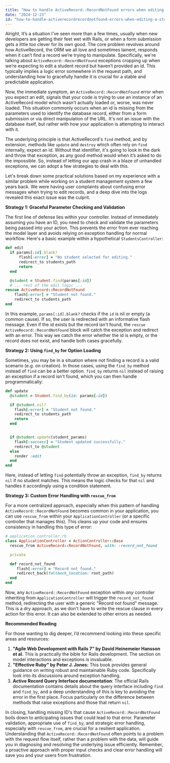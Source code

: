 ```yaml
---
title: "How to handle ActiveRecord::RecordNotFound errors when editing a student record without an ID?"
date: "2024-12-23"
id: "how-to-handle-activerecordrecordnotfound-errors-when-editing-a-student-record-without-an-id"
---
```


Alright,  It’s a situation I’ve seen more than a few times, usually when new developers are getting their feet wet with Rails, or when a form submission gets a little too clever for its own good. The core problem revolves around how ActiveRecord, the ORM we all love and sometimes lament, responds when it can’t find a record we’re trying to manipulate. Specifically, we're talking about `ActiveRecord::RecordNotFound` exceptions cropping up when we’re expecting to edit a student record but haven’t provided an id. This typically implies a logic error somewhere in the request path, and understanding how to gracefully handle it is crucial for a stable and predictable application.

Now, the immediate symptom, an `ActiveRecord::RecordNotFound` error when you expect an edit, signals that your code is trying to use an instance of an ActiveRecord model which wasn't actually loaded or, worse, was never loaded. This situation commonly occurs when an id is missing from the parameters used to identify the database record, either from a form submission or via direct manipulation of the URL. It's not an issue with the database itself, but rather with how your application is attempting to interact with it.

The underlying principle is that ActiveRecord's `find` method, and by extension, methods like `update` and `destroy` which often rely on `find` internally, expect an id. Without that identifier, it's going to look in the dark and throw that exception, as any good method would when it’s asked to do the impossible. So, instead of letting our app crash in a blaze of unhandled exceptions, we can adopt a few strategies to deal with this.

Let's break down some practical solutions based on my experience with a similar problem while working on a student management system a few years back. We were having user complaints about confusing error messages when trying to edit records, and a deep dive into the logs revealed this exact issue was the culprit.

**Strategy 1: Graceful Parameter Checking and Validation**

The first line of defense lies within your controller. Instead of immediately assuming you have an ID, you need to check and validate the parameters being passed into your action. This prevents the error from ever reaching the model layer and avoids relying on exception handling for normal workflow. Here's a basic example within a hypothetical `StudentsController`:

```ruby
def edit
  if params[:id].blank?
      flash[:error] = "No student selected for editing."
      redirect_to students_path
      return
  end

  @student = Student.find(params[:id])
  # ... rest of the edit logic ...
rescue ActiveRecord::RecordNotFound
    flash[:error] = "Student not found."
    redirect_to students_path
end

```

In this example, `params[:id].blank?` checks if the `id` is nil or empty (a common cause). If so, the user is redirected with an informative flash message. Even if the id exists but the record isn't found, the `rescue ActiveRecord::RecordNotFound` block will catch the exception and redirect with an error. This way we catch the error whether the id is empty, or the record does not exist, and handle both cases gracefully.

**Strategy 2: Using `find_by` for Option Loading**

Sometimes, you may be in a situation where not finding a record is a valid scenario (e.g. on creation). In those cases, using the `find_by` method instead of `find` can be a better option. `find_by` returns `nil` instead of raising an exception if a record isn't found, which you can then handle programmatically:

```ruby
def update
  @student = Student.find_by(id: params[:id])

  if @student.nil?
    flash[:error] = "Student not found."
    redirect_to students_path
    return
  end


  if @student.update(student_params)
    flash[:success] = "Student updated successfully."
    redirect_to @student
  else
    render :edit
  end
end
```

Here, instead of letting `find` potentially throw an exception, `find_by` returns `nil` if no student matches. This means the logic checks for that `nil` and handles it accordingly using a condition statement.

**Strategy 3: Custom Error Handling with `rescue_from`**

For a more centralized approach, especially when this pattern of handling `ActiveRecord::RecordNotFound` becomes common in your application, you can use `rescue_from` within your `ApplicationController` (or a specific controller that manages this). This cleans up your code and ensures consistency in handling this type of error:

```ruby
# application_controller.rb
class ApplicationController < ActionController::Base
  rescue_from ActiveRecord::RecordNotFound, with: :record_not_found

  private

  def record_not_found
     flash[:error] = "Record not found."
     redirect_back(fallback_location: root_path)
  end
end

```

Now, any `ActiveRecord::RecordNotFound` exception within *any* controller inheriting from `ApplicationController` will trigger the `record_not_found` method, redirecting the user with a generic "Record not found" message. This is a dry approach, as we don't have to write the rescue clause in every action for this error. It can also be extended to other errors as needed.

**Recommended Reading**

For those wanting to dig deeper, I’d recommend looking into these specific areas and resources:

1.  **"Agile Web Development with Rails 7" by David Heinemeier Hansson et al.** This is practically the bible for Rails development. The section on model interactions and exceptions is invaluable.
2.  **"Effective Ruby" by Peter J. Jones:** This book provides general guidance on writing robust and maintainable Ruby code. Specifically look into its discussions around exception handling.
3.  **Active Record Query Interface documentation**: The official Rails documentation contains details about the query interface including `find` and `find_by`, and a deep understanding of this is key to avoiding the error in the first place. Focus particularly on the difference between methods that raise exceptions and those that return `nil`.

In closing, handling missing ID's that cause `ActiveRecord::RecordNotFound` boils down to anticipating issues that could lead to that error. Parameter validation, appropriate use of `find_by`, and strategic error handling, especially with `rescue_from`, are crucial for a resilient application. Understanding that `ActiveRecord::RecordNotFound` often points to a problem with the request flow itself, rather than a problem with the data, will guide you in diagnosing and resolving the underlying issue efficiently. Remember, a proactive approach with proper input checks and clear error handling will save you and your users from frustration.
